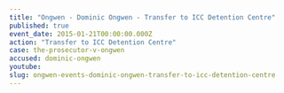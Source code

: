 ```yaml
---
title: "Ongwen - Dominic Ongwen - Transfer to ICC Detention Centre"
published: true
event_date: 2015-01-21T00:00:00.000Z
action: "Transfer to ICC Detention Centre"
case: the-prosecutor-v-ongwen
accused: dominic-ongwen
youtube:
slug: ongwen-events-dominic-ongwen-transfer-to-icc-detention-centre
---
```

